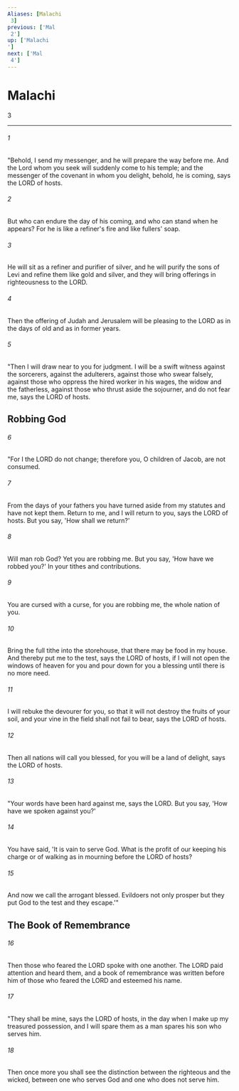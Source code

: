 ```yaml
---
Aliases: [Malachi 3]
previous: ['Mal 2']
up: ['Malachi']
next: ['Mal 4']
---
```

# Malachi 3

***
 

###### 1 
"Behold, I send my messenger, and he will prepare the way before me. And the Lord whom you seek will suddenly come to his temple; and the messenger of the covenant in whom you delight, behold, he is coming, says the LORD of hosts.  

###### 2 
But who can endure the day of his coming, and who can stand when he appears? For he is like a refiner's fire and like fullers' soap.  

###### 3 
He will sit as a refiner and purifier of silver, and he will purify the sons of Levi and refine them like gold and silver, and they will bring offerings in righteousness to the LORD.  

###### 4 
Then the offering of Judah and Jerusalem will be pleasing to the LORD as in the days of old and as in former years.  

###### 5 
"Then I will draw near to you for judgment. I will be a swift witness against the sorcerers, against the adulterers, against those who swear falsely, against those who oppress the hired worker in his wages, the widow and the fatherless, against those who thrust aside the sojourner, and do not fear me, says the LORD of hosts.  ## Robbing God  

###### 6 
"For I the LORD do not change; therefore you, O children of Jacob, are not consumed.  

###### 7 
From the days of your fathers you have turned aside from my statutes and have not kept them. Return to me, and I will return to you, says the LORD of hosts. But you say, 'How shall we return?'  

###### 8 
Will man rob God? Yet you are robbing me. But you say, 'How have we robbed you?' In your tithes and contributions.  

###### 9 
You are cursed with a curse, for you are robbing me, the whole nation of you.  

###### 10 
Bring the full tithe into the storehouse, that there may be food in my house. And thereby put me to the test, says the LORD of hosts, if I will not open the windows of heaven for you and pour down for you a blessing until there is no more need.  

###### 11 
I will rebuke the devourer for you, so that it will not destroy the fruits of your soil, and your vine in the field shall not fail to bear, says the LORD of hosts.  

###### 12 
Then all nations will call you blessed, for you will be a land of delight, says the LORD of hosts.  

###### 13 
"Your words have been hard against me, says the LORD. But you say, 'How have we spoken against you?'  

###### 14 
You have said, 'It is vain to serve God. What is the profit of our keeping his charge or of walking as in mourning before the LORD of hosts?  

###### 15 
And now we call the arrogant blessed. Evildoers not only prosper but they put God to the test and they escape.'"  ## The Book of Remembrance  

###### 16 
Then those who feared the LORD spoke with one another. The LORD paid attention and heard them, and a book of remembrance was written before him of those who feared the LORD and esteemed his name.  

###### 17 
"They shall be mine, says the LORD of hosts, in the day when I make up my treasured possession, and I will spare them as a man spares his son who serves him.  

###### 18 
Then once more you shall see the distinction between the righteous and the wicked, between one who serves God and one who does not serve him.
